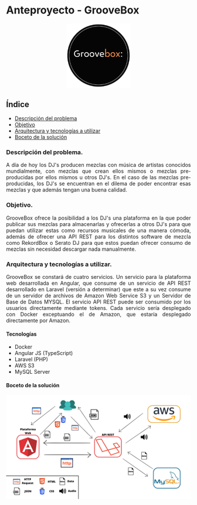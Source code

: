 <div align="justify">

  # Anteproyecto - GrooveBox

  <div align="center">
    <img src="../../assets/img/Groove.png" alt="Logo de GrooveBox" width="35%">
  </div>
  
  ## Índice

  - [Descripción del problema](#descripción-del-problema)
  - [Objetivo](#objetivo)
  - [Arquitectura y tecnologías a utilizar](#arquitectura-y-tecnologías-a-utilizar)
  - [Boceto de la solución](#boceto-de-la-solución)
  
  ### Descripción del problema.

   A día de hoy los DJ's producen mezclas con música de artistas conocidos mundialmente, con mezclas que crean ellos mismos o mezclas pre-producidas por ellos mismos u otros DJ's. En el caso de las mezclas pre-producidas, los DJ's se encuentran en el dilema de poder encontrar esas mezclas y que además tengan una buena calidad.

  ### Objetivo.

  GrooveBox ofrece la posibilidad a los DJ's una plataforma en la que poder publicar sus mezclas para almacenarlas y ofrecerlas a otros DJ's para que puedan utilizar estas como recursos musicales de una manera cómoda, además de ofrecer una API REST para los distintos software de mezcla como RekordBox o Serato DJ para que estos puedan ofrecer consumo de mezclas sin necesidad descargar nada manualmente.

  
  ### Arquitectura y tecnologías a utilizar.
  
  GrooveBox se constará de cuatro servicios. Un servicio para la plataforma web desarrollada en Angular, que consume de un servicio de API REST desarrollado en Laravel (versión a determinar) que este a su vez consume de un servidor de archivos de Amazon Web Service S3 y un Servidor de Base de Datos MYSQL. El servicio API REST puede ser consumido por los usuarios directamente mediante tokens. Cada servicio sería desplegado con Docker exceptuando el de Amazon, que estaría desplegado directamente por Amazon.

  #### Tecnologías

  - Docker
  - Angular JS (TypeScript)
  - Laravel (PHP)
  - AWS S3
  - MySQL Server

  #### Boceto de la solución

  <div align="center">
  
  ![Boceto Solución](../../assets/img/BocetoSolucion.png)

  </div>

</div>